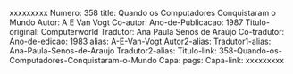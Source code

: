 xxxxxxxxx
Numero: 358
title: Quando os Computadores Conquistaram o Mundo
Autor: A E Van Vogt
Co-autor: 
Ano-de-Publicacao: 1987
Titulo-original: Computerworld
Tradutor: Ana Paula Senos de Araújo
Co-tradutor: 
Ano-de-edicao: 1983
alias: A-E-Van-Vogt
Autor2-alias: 
Tradutor1-alias: Ana-Paula-Senos-de-Araujo
Tradutor2-alias: 
Titulo-link: 358-Quando-os-Computadores-Conquistaram-o-Mundo
Capa: 
pags: 
Capa-link: 
xxxxxxxxx